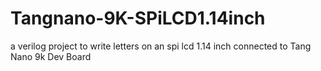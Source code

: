 # Tangnano-9K-SPiLCD1.14inch
a verilog project to write letters on an spi lcd 1.14 inch connected to Tang Nano 9k Dev Board 
